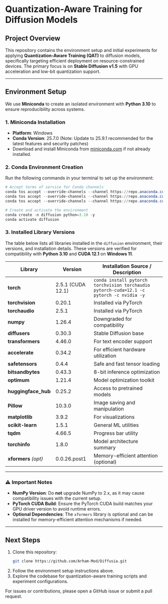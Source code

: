 # Quantization-Aware Training for Diffusion Models

## Project Overview

This repository contains the environment setup and initial experiments for applying **Quantization-Aware Training (QAT)** to diffusion models, specifically targeting efficient deployment on resource-constrained devices. The primary focus is on **Stable Diffusion v1.5** with GPU acceleration and low-bit quantization support.

---

## Environment Setup

We use **Miniconda** to create an isolated environment with **Python 3.10** to ensure reproducibility across systems.

### 1. Miniconda Installation

- **Platform**: Windows
- **Conda Version**: 25.7.0 (Note: Update to 25.9.1 recommended for the latest features and security patches)
- Download and install Miniconda from [miniconda.com](https://docs.conda.io/en/latest/miniconda.html) if not already installed.

### 2. Conda Environment Creation

Run the following commands in your terminal to set up the environment:

```powershell
# Accept terms of service for Conda channels
conda tos accept --override-channels --channel https://repo.anaconda.com/pkgs/main
conda tos accept --override-channels --channel https://repo.anaconda.com/pkgs/r
conda tos accept --override-channels --channel https://repo.anaconda.com/pkgs/msys2

# Create and activate the environment
conda create -n diffusion python=3.10 -y
conda activate diffusion
```

### 3. Installed Library Versions

The table below lists all libraries installed in the `diffusion` environment, their versions, and installation details. These versions are verified for compatibility with **Python 3.10** and **CUDA 12.1** on **Windows 11**.

| **Library**          | **Version**      | **Installation Source / Description**                              |
|----------------------|------------------|-------------------------------------------------------------------|
| **torch**            | 2.5.1 (CUDA 12.1)| `conda install pytorch torchvision torchaudio pytorch-cuda=12.1 -c pytorch -c nvidia -y` |
| **torchvision**      | 0.20.1           | Installed via PyTorch                                              |
| **torchaudio**       | 2.5.1            | Installed via PyTorch                                              |
| **numpy**            | 1.26.4           | Downgraded for compatibility                                      |
| **diffusers**        | 0.30.3           | Stable Diffusion base                                             |
| **transformers**     | 4.46.0           | For text encoder support                                          |
| **accelerate**       | 0.34.2           | For efficient hardware utilization                                |
| **safetensors**      | 0.4.4            | Safe and fast tensor loading                                      |
| **bitsandbytes**     | 0.43.3           | 8-bit inference optimization                                      |
| **optimum**          | 1.21.4           | Model optimization toolkit                                        |
| **huggingface_hub**  | 0.25.2           | Access to pretrained models                                       |
| **Pillow**           | 10.3.0           | Image saving and manipulation                                     |
| **matplotlib**       | 3.9.2            | For visualizations                                               |
| **scikit-learn**     | 1.5.1            | General ML utilities                                              |
| **tqdm**             | 4.66.5           | Progress bar utility                                              |
| **torchinfo**        | 1.8.0            | Model architecture summary                                        |
| **xformers** *(opt)* | 0.0.26.post1     | Memory-efficient attention (optional)                             |

---

### ⚠️ Important Notes

- **NumPy Version**: Do **not** upgrade NumPy to 2.x, as it may cause compatibility issues with the current setup.
- **PyTorch CUDA Build**: Ensure the PyTorch CUDA build matches your GPU driver version to avoid runtime errors.
- **Optional Dependencies**: The `xformers` library is optional and can be installed for memory-efficient attention mechanisms if needed.

---

## Next Steps

1. Clone this repository:  
   ```bash
   git clone https://github.com/Arham-Mod/Diffusia.git
   ```
2. Follow the environment setup instructions above.
3. Explore the codebase for quantization-aware training scripts and experiment configurations.

For issues or contributions, please open a GitHub issue or submit a pull request.